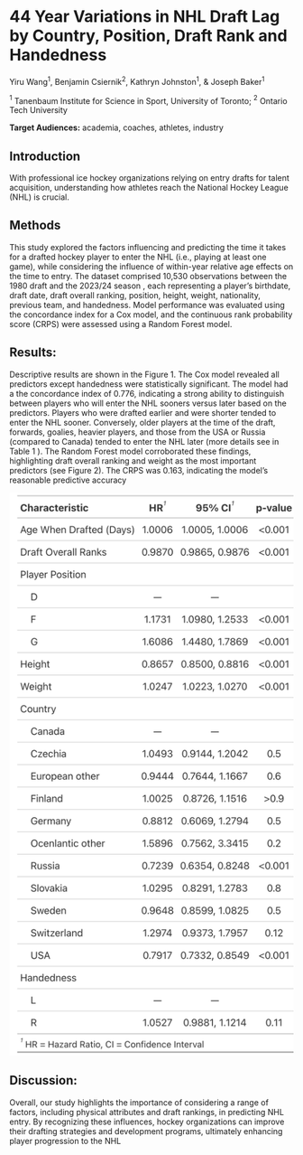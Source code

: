 # 44 Year Variations in NHL Draft Lag by Country, Position, Draft Rank and Handedness

Yiru Wang$^1$, Benjamin Csiernik$^2$, Kathryn Johnston$^1$, & Joseph Baker$^1$

$^1$ Tanenbaum Institute for Science in Sport, University of Toronto; $^2$ Ontario Tech University

**Target Audiences:** academia, coaches, athletes, industry


## Introduction

With professional ice hockey organizations relying on entry drafts for talent acquisition, understanding how athletes reach the National Hockey League (NHL) is crucial. 

## Methods 

This study explored the factors influencing and predicting the time it takes for a drafted hockey player to enter the NHL (i.e., playing at least one game), while considering the influence of within-year relative age effects on the time to entry. The dataset comprised 10,530 observations between the 1980 draft and the 2023/24 season   , each representing a player’s birthdate, draft date, draft overall ranking, position, height, weight, nationality, previous team, and handedness. Model performance was evaluated using the concordance index for a Cox model, and the continuous rank probability score (CRPS) were assessed using a Random Forest model. 


## Results:

Descriptive results are shown in the Figure 1. The Cox model revealed all predictors except handedness were statistically significant. The model had a the concordance index of 0.776, indicating a strong ability to distinguish between players who will enter the NHL sooners versus later based on the predictors. Players who were drafted earlier and were shorter tended to enter the NHL sooner. Conversely, older players at the time of the draft, forwards, goalies, heavier players, and those from the USA or Russia (compared to Canada) tended to enter the NHL later (more details see in Table 1 ). The Random Forest model corroborated these findings, highlighting draft overall ranking and weight as the most important predictors (see Figure 2). The CRPS was 0.163, indicating the model’s reasonable predictive accuracy

![Figure 1](./img/cox_table.png)

## Discussion:

Overall, our study highlights the importance of considering a range of factors, including physical attributes and draft rankings, in  predicting NHL entry. By recognizing these influences, hockey organizations can improve their drafting strategies and development programs, ultimately enhancing player progression to the NHL


